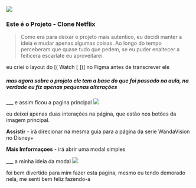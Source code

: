 <span align-text="center">

<img src="https://user-images.githubusercontent.com/52793451/167969454-59133dea-b3f4-45bf-89ed-952b4aed6c6c.svg">

### Este é o Projeto - Clone Netflix

> Como era para deixar o projeto mais autentico, eu decidi manter a ideia e mudar apenas algumas coisas.
Ao longo do tempo perceberam que quase tudo que pedem, se eu puder enaltecer a feiticera escarlate eu aproveitarei.

<p> eu criei o layout do [( Watch [  ])] no Figma antes de transcrever ele </p>

##### mas agora <strong> sobre o projeto</strong> ele tem a base do que foi passado na aula, na verdade eu fiz apenas pequenas alterações
___ e assim ficou a pagina principal
<img src="https://user-images.githubusercontent.com/52793451/167969349-bcc3cc5e-9b95-4cfd-8998-e825aece8f3f.png">

<p> eu deixei apenas duas interações na página, que estão nos botões da imagem principal.</p>

<p><strong>Assistir</strong> - irá direcionar na mesma guia para a página da serie WandaVision no Disney+</p>
<p><strong>Mais Imformaçoes</strong> - irá abrir uma modal simples<p>

___ a minha ideia da modal
<img src="https://user-images.githubusercontent.com/52793451/167969473-8d21d4c3-4f7a-4740-a17a-a143d3db2fc7.png">

<p>foi bem divertido para mim fazer esta pagina, mesmo eu tendo demorado nela, me senti bem feliz fazendo-a</p>
